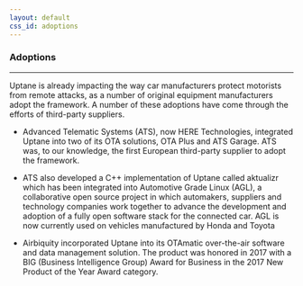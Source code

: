 ```yaml
---
layout: default
css_id: adoptions
---
```


### Adoptions
-------------

Uptane is already impacting the way car manufacturers protect motorists from
remote attacks, as a number of original equipment manufacturers adopt the framework. 
A number of these adoptions have come through the efforts of third-party suppliers.

* Advanced Telematic Systems (ATS), now HERE Technologies,
integrated Uptane into two of its OTA solutions, OTA Plus and ATS Garage. ATS
was, to our knowledge, the first European third-party supplier to adopt the
framework. 

* ATS also developed a C++ implementation of Uptane called aktualizr
which has been integrated into Automotive Grade Linux (AGL), a collaborative 
open source project in which automakers, suppliers and technology companies
work together to advance the development and adoption of a fully open software
stack for the connected car. AGL is now currently used on vehicles manufactured
by Honda and Toyota

* Airbiquity incorporated Uptane into its OTAmatic over-the-air software
and data management solution. The product was honored in 2017 with a
BIG (Business Intelligence Group) Award for Business in the 2017 New
Product of the Year Award category. 

